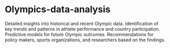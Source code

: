 # Olympics-data-analysis
Detailed insights into historical and recent Olympic data. Identification of key trends and patterns in athlete performance and country participation. Predictive models for future Olympic outcomes. Recommendations for policy makers, sports organizations, and researchers based on the findings.
